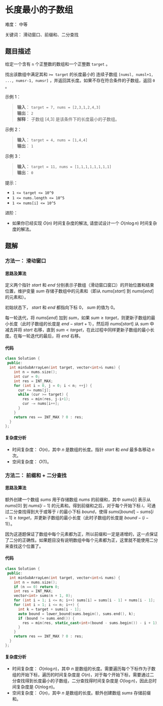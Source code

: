 # 长度最小的子数组

难度： 中等

关键词： 滑动窗口、前缀和、二分查找

## 题目描述

给定一个含有 `n` 个正整数的数组和一个正整数 `target` 。

找出该数组中满足其和 `>= target` 的长度最小的 连续子数组 `[numsl, numsl+1, ..., numsr-1, numsr]` ，并返回其长度。如果不存在符合条件的子数组，返回 `0` 。

示例 1：

>**输入**： `target = 7, nums = [2,3,1,2,4,3]` <br>
**输出**： `2` <br>
**解释**： 子数组 [4,3] 是该条件下的长度最小的子数组。

示例 2：

>**输入**： `target = 4, nums = [1,4,4]` <br>
**输出**： `1`

示例 3：

>**输入**： `target = 11, nums = [1,1,1,1,1,1,1,1]` <br>
**输出**： `0`

提示：

* `1 <= target <= 10^9`
* `1 <= nums.length <= 10^5`
* `1 <= nums[i] <= 10^5`

进阶：

* 如果你已经实现 $O(n)$ 时间复杂度的解法, 请尝试设计一个 $O(n \log n)$ 时间复杂度的解法。

## 题解

### 方法一： 滑动窗口

#### 思路及算法

定义两个指针 $start$ 和 $end$ 分别表示子数组（滑动窗口窗口）的开始位置和结束位置，维护变量 $sum$ 存储子数组中的元素和（即从 $nums[start]$ 到 $nums[end]$ 的元素和）。

初始状态下， $start$ 和 $end$ 都指向下标 $0$， $sum$ 的值为 $0$。

每一轮迭代，将 $nums[end]$ 加到 $sum$，如果 $sum \geq target$，则更新子数组的最小长度（此时子数组的长度是 $end−start+1$），然后将 $nums[start]$ 从 $sum$ 中减去并将 $start$ 右移，直到 $sum < target$，在此过程中同样更新子数组的最小长度。在每一轮迭代的最后，将 $end$ 右移。

#### 代码

```cpp
class Solution {
 public:
  int minSubArrayLen(int target, vector<int>& nums) {
    int n = nums.size();
    int cur = 0;
    int res = INT_MAX;
    for (int i = 0, j = 0; i < n; ++j) {
      cur += nums[j];
      while (cur >= target) {
        res = min(res, j-i+1);
        cur -= nums[i++];
      }
    }
    return res == INT_MAX ? 0 : res;
  }
};
```

#### 复杂度分析

* 时间复杂度： $O(n)$，其中 $n$ 是数组的长度。指针 $start$ 和 $end$ 最多各移动 $n$ 次。
* 空间复杂度： $O(1)$。

### 方法二： 前缀和 + 二分查找

#### 思路及算法

额外创建一个数组 $sums$ 用于存储数组 $nums$ 的前缀和，其中 $sums[i]$ 表示从 $nums[0]$ 到 $nums[i−1]$ 的元素和。得到前缀和之后，对于每个开始下标 $i$，可通过二分查找得到大于或等于 $i$ 的最小下标 $bound$，使得 $sums[bound] − sums[i−1] \geq target$，并更新子数组的最小长度（此时子数组的长度是 $bound−(i−1)$）。

因为这道题保证了数组中每个元素都为正，所以前缀和一定是递增的，这一点保证了二分的正确性。如果题目没有说明数组中每个元素都为正，这里就不能使用二分来查找这个位置了。

#### 代码

```cpp
class Solution {
 public:
  int minSubArrayLen(int target, vector<int>& nums) {
    int n = nums.size();
    if (n == 0) return 0;
    int res = INT_MAX;
    vector<int> sums(n + 1, 0); 
    for (int i = 1; i <= n; i++) sums[i] = sums[i - 1] + nums[i - 1];
    for (int i = 1; i <= n; i++) {
      int k = target + sums[i - 1];
      auto bound = lower_bound(sums.begin(), sums.end(), k);
      if (bound != sums.end()) {
        res = min(res, static_cast<int>(bound - sums.begin()) - i + 1);
      }
    }
    return res == INT_MAX ? 0 : res;
  }
};
```

#### 复杂度分析

* 时间复杂度： $O(n \log n)$，其中 $n$ 是数组的长度。需要遍历每个下标作为子数组的开始下标，遍历的时间复杂度是 $O(n)$，对于每个开始下标，需要通过二分查找得到长度最小的子数组，二分查找得时间复杂度是 $O(\log n)$，因此总时间复杂度是 $O(n \log n)$。
* 空间复杂度： $O(n)$，其中 $n$ 是数组的长度。额外创建数组 $sums$ 存储前缀和。